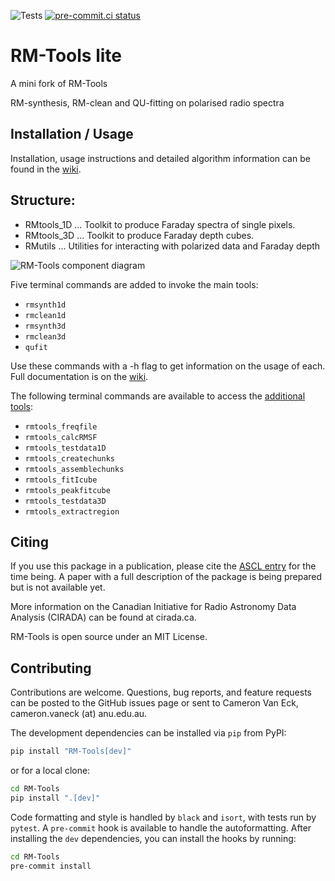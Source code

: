 ![Tests](https://github.com/CIRADA-Tools/RM-tools/actions/workflows/python-package.yml/badge.svg) [![pre-commit.ci status](https://results.pre-commit.ci/badge/github/CIRADA-Tools/RM-Tools/master.svg)](https://results.pre-commit.ci/latest/github/CIRADA-Tools/RM-Tools/master)

# RM-Tools lite

A mini fork of RM-Tools

RM-synthesis, RM-clean and QU-fitting on polarised radio spectra

## Installation / Usage
Installation, usage instructions and detailed algorithm information can be found in the [wiki](https://github.com/CIRADA-Tools/RM-Tools/wiki).

## Structure:
- RMtools_1D  ... Toolkit to produce Faraday spectra of single pixels.
- RMtools_3D  ... Toolkit to produce Faraday depth cubes.
- RMutils     ... Utilities for interacting with polarized data and Faraday depth

![RM-Tools component diagram](https://github.com/CIRADA-Tools/RM-Tools/wiki/diagram.png)

Five terminal commands are added to invoke the main tools:
- `rmsynth1d`
- `rmclean1d`
- `rmsynth3d`
- `rmclean3d`
- `qufit`

Use these commands with a -h flag to get information on the usage of each. Full documentation is on the [wiki](https://github.com/CIRADA-Tools/RM-Tools/wiki).

The following terminal commands are available to access the [additional tools](https://github.com/CIRADA-Tools/RM-Tools/wiki/Tools):
- `rmtools_freqfile`
- `rmtools_calcRMSF`
- `rmtools_testdata1D`
- `rmtools_createchunks`
- `rmtools_assemblechunks`
- `rmtools_fitIcube`
- `rmtools_peakfitcube`
- `rmtools_testdata3D`
- `rmtools_extractregion`


## Citing
If you use this package in a publication, please cite the [ASCL entry](https://ui.adsabs.harvard.edu/abs/2020ascl.soft05003P/abstract) for the time being. A paper with a full description of the package is being prepared but is not available yet.

More information on the Canadian Initiative for Radio Astronomy Data Analysis (CIRADA) can be found at cirada.ca.

RM-Tools is open source under an MIT License.

## Contributing
Contributions are welcome. Questions, bug reports, and feature requests can be posted to the GitHub issues page or sent to Cameron Van Eck, cameron.vaneck (at) anu.edu.au.

The development dependencies can be installed via `pip` from PyPI:
```bash
pip install "RM-Tools[dev]"
```
or for a local clone:
```bash
cd RM-Tools
pip install ".[dev]"
```

Code formatting and style is handled by `black` and `isort`, with tests run by `pytest`. A `pre-commit` hook is available to handle the autoformatting. After installing the `dev` dependencies, you can install the hooks by running:
```bash
cd RM-Tools
pre-commit install
```
